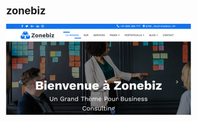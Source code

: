 # zonebiz

<img align="center" src="https://github.com/franckdun/zonebiz/blob/main/images/readme.PNG" width="#" height="#" alt="franckdun" />
